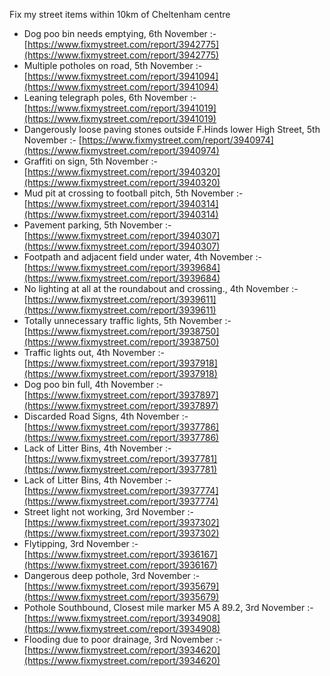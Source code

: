 Fix my street items within 10km of Cheltenham centre

<!-- fix_marker starts -->

- Dog poo bin needs emptying, 6th November :- [https://www.fixmystreet.com/report/3942775](https://www.fixmystreet.com/report/3942775)
- Multiple potholes on road, 5th November :- [https://www.fixmystreet.com/report/3941094](https://www.fixmystreet.com/report/3941094)
- Leaning telegraph poles, 6th November :- [https://www.fixmystreet.com/report/3941019](https://www.fixmystreet.com/report/3941019)
- Dangerously loose paving stones outside F.Hinds lower High Street, 5th November :- [https://www.fixmystreet.com/report/3940974](https://www.fixmystreet.com/report/3940974)
- Graffiti on sign, 5th November :- [https://www.fixmystreet.com/report/3940320](https://www.fixmystreet.com/report/3940320)
- Mud pit at crossing to football pitch, 5th November :- [https://www.fixmystreet.com/report/3940314](https://www.fixmystreet.com/report/3940314)
- Pavement parking, 5th November :- [https://www.fixmystreet.com/report/3940307](https://www.fixmystreet.com/report/3940307)
- Footpath and adjacent field under water, 4th November :- [https://www.fixmystreet.com/report/3939684](https://www.fixmystreet.com/report/3939684)
- No lighting at all at the roundabout and crossing., 4th November :- [https://www.fixmystreet.com/report/3939611](https://www.fixmystreet.com/report/3939611)
- Totally unnecessary traffic lights, 5th November :- [https://www.fixmystreet.com/report/3938750](https://www.fixmystreet.com/report/3938750)
- Traffic lights out, 4th November :- [https://www.fixmystreet.com/report/3937918](https://www.fixmystreet.com/report/3937918)
- Dog poo bin full, 4th November :- [https://www.fixmystreet.com/report/3937897](https://www.fixmystreet.com/report/3937897)
- Discarded Road Signs, 4th November :- [https://www.fixmystreet.com/report/3937786](https://www.fixmystreet.com/report/3937786)
- Lack of Litter Bins, 4th November :- [https://www.fixmystreet.com/report/3937781](https://www.fixmystreet.com/report/3937781)
- Lack of Litter Bins, 4th November :- [https://www.fixmystreet.com/report/3937774](https://www.fixmystreet.com/report/3937774)
- Street light not working, 3rd November :- [https://www.fixmystreet.com/report/3937302](https://www.fixmystreet.com/report/3937302)
- Flytipping, 3rd November :- [https://www.fixmystreet.com/report/3936167](https://www.fixmystreet.com/report/3936167)
- Dangerous deep pothole, 3rd November :- [https://www.fixmystreet.com/report/3935679](https://www.fixmystreet.com/report/3935679)
- Pothole Southbound, Closest mile marker M5 A 89.2, 3rd November :- [https://www.fixmystreet.com/report/3934908](https://www.fixmystreet.com/report/3934908)
- Flooding due to poor drainage, 3rd November :- [https://www.fixmystreet.com/report/3934620](https://www.fixmystreet.com/report/3934620)

<!-- fix_marker ends -->